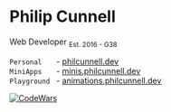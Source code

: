 <h1>Philip Cunnell</h1>

<p>
  Web Developer
  <sub>Est. 2016 - G38</sub>
</p>

```Personal   ``` - [philcunnell.dev](https://philcunnell.dev)
</br>```MiniApps   ``` - [minis.philcunnell.dev](https://minis.philcunnell.dev)
</br>```Playground ``` - [animations.philcunnell.dev](https://animations.philcunnell.dev)

[![CodeWars](https://www.codewars.com/users/cunnellp5/badges/micro)](https://www.codewars.com/users/cunnellp5)
